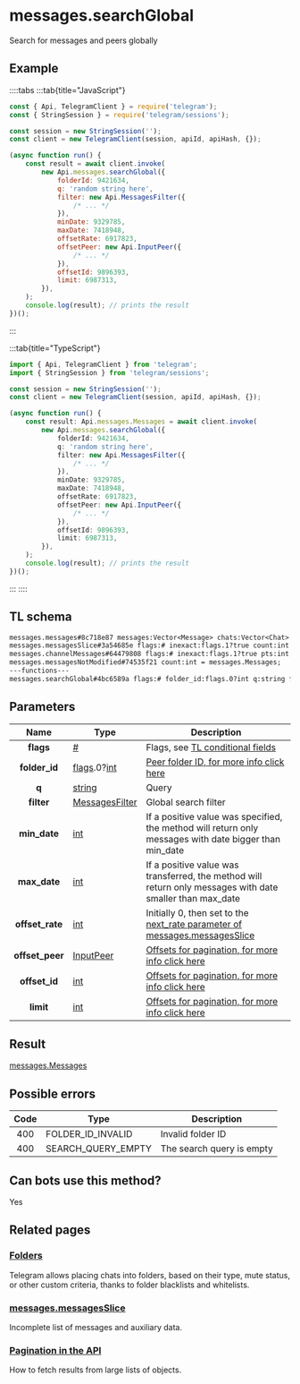 # messages.searchGlobal

Search for messages and peers globally

## Example

::::tabs
:::tab{title="JavaScript"}

```js
const { Api, TelegramClient } = require('telegram');
const { StringSession } = require('telegram/sessions');

const session = new StringSession('');
const client = new TelegramClient(session, apiId, apiHash, {});

(async function run() {
    const result = await client.invoke(
        new Api.messages.searchGlobal({
            folderId: 9421634,
            q: 'random string here',
            filter: new Api.MessagesFilter({
                /* ... */
            }),
            minDate: 9329785,
            maxDate: 7418948,
            offsetRate: 6917823,
            offsetPeer: new Api.InputPeer({
                /* ... */
            }),
            offsetId: 9896393,
            limit: 6987313,
        }),
    );
    console.log(result); // prints the result
})();
```

:::

:::tab{title="TypeScript"}

```ts
import { Api, TelegramClient } from 'telegram';
import { StringSession } from 'telegram/sessions';

const session = new StringSession('');
const client = new TelegramClient(session, apiId, apiHash, {});

(async function run() {
    const result: Api.messages.Messages = await client.invoke(
        new Api.messages.searchGlobal({
            folderId: 9421634,
            q: 'random string here',
            filter: new Api.MessagesFilter({
                /* ... */
            }),
            minDate: 9329785,
            maxDate: 7418948,
            offsetRate: 6917823,
            offsetPeer: new Api.InputPeer({
                /* ... */
            }),
            offsetId: 9896393,
            limit: 6987313,
        }),
    );
    console.log(result); // prints the result
})();
```

:::
::::

## TL schema

```txt
messages.messages#8c718e87 messages:Vector<Message> chats:Vector<Chat> users:Vector<User> = messages.Messages;
messages.messagesSlice#3a54685e flags:# inexact:flags.1?true count:int next_rate:flags.0?int offset_id_offset:flags.2?int messages:Vector<Message> chats:Vector<Chat> users:Vector<User> = messages.Messages;
messages.channelMessages#64479808 flags:# inexact:flags.1?true pts:int count:int offset_id_offset:flags.2?int messages:Vector<Message> chats:Vector<Chat> users:Vector<User> = messages.Messages;
messages.messagesNotModified#74535f21 count:int = messages.Messages;
---functions---
messages.searchGlobal#4bc6589a flags:# folder_id:flags.0?int q:string filter:MessagesFilter min_date:int max_date:int offset_rate:int offset_peer:InputPeer offset_id:int limit:int = messages.Messages;
```

## Parameters

|      Name       | Type                                                                                                                     | Description                                                                                                                                |
| :-------------: | ------------------------------------------------------------------------------------------------------------------------ | ------------------------------------------------------------------------------------------------------------------------------------------ |
|    **flags**    | [#](https://core.telegram.org/type/%23)                                                                                  | Flags, see [TL conditional fields](https://core.telegram.org/mtproto/TL-combinators#conditional-fields)                                    |
|  **folder_id**  | [flags](https://core.telegram.org/mtproto/TL-combinators#conditional-fields).0?[int](https://core.telegram.org/type/int) | [Peer folder ID, for more info click here](https://core.telegram.org/api/folders#peer-folders)                                             |
|      **q**      | [string](https://core.telegram.org/type/string)                                                                          | Query                                                                                                                                      |
|   **filter**    | [MessagesFilter](https://core.telegram.org/type/MessagesFilter)                                                          | Global search filter                                                                                                                       |
|  **min_date**   | [int](https://core.telegram.org/type/int)                                                                                | If a positive value was specified, the method will return only messages with date bigger than min_date                                     |
|  **max_date**   | [int](https://core.telegram.org/type/int)                                                                                | If a positive value was transferred, the method will return only messages with date smaller than max_date                                  |
| **offset_rate** | [int](https://core.telegram.org/type/int)                                                                                | Initially 0, then set to the [next_rate parameter of messages.messagesSlice](https://core.telegram.org/constructor/messages.messagesSlice) |
| **offset_peer** | [InputPeer](https://core.telegram.org/type/InputPeer)                                                                    | [Offsets for pagination, for more info click here](https://core.telegram.org/api/offsets)                                                  |
|  **offset_id**  | [int](https://core.telegram.org/type/int)                                                                                | [Offsets for pagination, for more info click here](https://core.telegram.org/api/offsets)                                                  |
|    **limit**    | [int](https://core.telegram.org/type/int)                                                                                | [Offsets for pagination, for more info click here](https://core.telegram.org/api/offsets)                                                  |

## Result

[messages.Messages](https://core.telegram.org/type/messages.Messages)

## Possible errors

| Code | Type               | Description               |
| :--: | ------------------ | ------------------------- |
| 400  | FOLDER_ID_INVALID  | Invalid folder ID         |
| 400  | SEARCH_QUERY_EMPTY | The search query is empty |

## Can bots use this method?

Yes

## Related pages

### [Folders](https://core.telegram.org/api/folders)

Telegram allows placing chats into folders, based on their type, mute status, or other custom criteria, thanks to folder blacklists and whitelists.

### [messages.messagesSlice](https://core.telegram.org/constructor/messages.messagesSlice)

Incomplete list of messages and auxiliary data.

### [Pagination in the API](https://core.telegram.org/api/offsets)

How to fetch results from large lists of objects.
